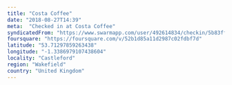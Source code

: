 ```yaml
---
title: "Costa Coffee"
date: "2018-08-27T14:39"
meta:  "Checked in at Costa Coffee"
syndicatedFrom: "https://www.swarmapp.com/user/492614834/checkin/5b83ff04c0f163002c577d3e"
foursquare: "https://foursquare.com/v/52b1d85a11d2987c02fdbf7d"
latitude: "53.71297859263438"
longitude: "-1.3386979107438604"
locality: "Castleford"
region: "Wakefield"
country: "United Kingdom"
---
```


